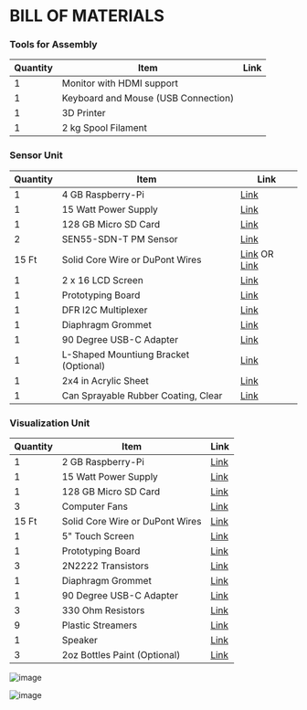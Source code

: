 # BILL OF MATERIALS
### Tools for Assembly
| Quantity | Item         | Link           |
|----------|--------------|----------------|
| 1        | Monitor with HDMI support |  |
| 1        | Keyboard and Mouse (USB Connection) |  |
| 1        | 3D Printer |  |
| 1        | 2 kg Spool Filament |  |

### Sensor Unit
| Quantity | Item         | Link           |
|----------|--------------|----------------|
| 1        | 4 GB Raspberry-Pi| [Link]([http://example.com](https://www.sparkfun.com/raspberry-pi-5-4gb.html)) |
| 1        | 15 Watt Power Supply | [Link]([http://anotherlink.com](https://www.sparkfun.com/raspberry-pi-27w-usb-c-pd-power-supply-white.html)) |
| 1        | 128 GB Micro SD Card  | [Link]([http://thirdlink.com](https://www.amazon.com/Amazon-Basics-microSDXC-Memory-Adapter/dp/B08TJRVWV1/ref=sr_1_1_ffob_sspa?dib=eyJ2IjoiMSJ9.o7Iop41sMIiNwZ_7G7qxQZ8LL_BpHeO-Q6gjIr0jHMixVgtmn-4HTPAFctqdC814FnXwjwjEB-RnnFVsZJkFkckGc298QqURz3GBu-LkFl5-3hNrOcJW11fkgB0jov6ZYVrZ1LwccaZt5xVYfVY3pSoJq8VuVSrqrUT7dQkdTo0U3Oj-5cGcTNlJqzQxCxu9SrZ5mO-QcDcFIONAlWQzeH73uHkBu00r3w8R8oBUi-k.DP4cBU1zfYv_qoYtvfuLumd4fCoS3mPc3pNvsp9FhCc&dib_tag=se&keywords=128+sd+card+micro&qid=1746118563&sr=8-1-spons&sp_csd=d2lkZ2V0TmFtZT1zcF9hdGY&psc=1)) |
| 2        | SEN55-SDN-T PM Sensor  | [Link]([http://thirdlink.com](https://www.digikey.com/en/products/detail/sensirion-ag/SEN55-SDN-T/16342756?s=N4IgTCBcDaIMoFEByBWFBaOARJ6AqIAugL5A)) |
| 15 Ft    | Solid Core Wire or DuPont Wires | [Link]((https://www.digikey.com/en/products/detail/adafruit-industries-llc/1311/6198255)) OR [Link](https://www.amazon.com/Elegoo-EL-CP-004-Multicolored-Breadboard-arduino/dp/B01EV70C78/ref=sr_1_1_sspa?crid=FYVGUL0SJ58M&dib=eyJ2IjoiMSJ9.7jge37O58WUj69JbD2G9VH_IFKWuhpLKVUdP0Rs8s7-z8YDGGukviQ9_u7V0O2h7qCLGS49Q183GyWE-akKCHyF_E1netAmjiZpuKduK_iRqpdzUdG8RPJeV6_33fBnWwyqWszWGi65ApClTfPmQUp49LVh4rXddGJMo72hBy6Y77z8Hh2k6e-w6MJzSyV_mbXo8Hs73MIkPFWiegENQnkVRS53SBa06L-aX3qmpyAQ.jxb-I3Cae3yNPXQLxS7bOocMsI5IQBxE90RJfGOd02w&dib_tag=se&keywords=jumper+wire+kit&qid=1746118755&sprefix=jumper+wire+k%2Caps%2C439&sr=8-1-spons&sp_csd=d2lkZ2V0TmFtZT1zcF9hdGY&psc=1) |
| 1        | 2 x 16 LCD Screen | [Link](http://anotherlink.com) |
| 1        | Prototyping Board | [Link](http://thirdlink.com) |
| 1        | DFR I2C Multiplexer | [Link](http://thirdlink.com) |
| 1        | Diaphragm Grommet | [Link](http://example.com) |
| 1        | 90 Degree USB-C Adapter | [Link](http://anotherlink.com) |
| 1        | L-Shaped Mountiung Bracket (Optional) | [Link](http://thirdlink.com) |
| 1        | 2x4 in Acrylic Sheet | [Link](http://thirdlink.com) |
| 1        | Can Sprayable Rubber Coating, Clear | [Link](http://example.com) |


### Visualization Unit
| Quantity | Item         | Link           |
|----------|--------------|----------------|
| 1        | 2 GB Raspberry-Pi | [Link]([http://example.com](https://www.sparkfun.com/raspberry-pi-5-2gb.html)) |
| 1        | 15 Watt Power Supply | [Link]([http://anotherlink.com](https://www.sparkfun.com/raspberry-pi-27w-usb-c-pd-power-supply-white.html)) |
| 1        | 128 GB Micro SD Card | [Link]([http://thirdlink.com](https://www.amazon.com/Amazon-Basics-microSDXC-Memory-Adapter/dp/B08TJRVWV1/ref=sr_1_1_ffob_sspa?dib=eyJ2IjoiMSJ9.o7Iop41sMIiNwZ_7G7qxQZ8LL_BpHeO-Q6gjIr0jHMixVgtmn-4HTPAFctqdC814FnXwjwjEB-RnnFVsZJkFkckGc298QqURz3GBu-LkFl5-3hNrOcJW11fkgB0jov6ZYVrZ1LwccaZt5xVYfVY3pSoJq8VuVSrqrUT7dQkdTo0U3Oj-5cGcTNlJqzQxCxu9SrZ5mO-QcDcFIONAlWQzeH73uHkBu00r3w8R8oBUi-k.DP4cBU1zfYv_qoYtvfuLumd4fCoS3mPc3pNvsp9FhCc&dib_tag=se&keywords=128+sd+card+micro&qid=1746118563&sr=8-1-spons&sp_csd=d2lkZ2V0TmFtZT1zcF9hdGY&psc=1)) |
| 3        | Computer Fans | [Link](http://thirdlink.com) |
| 15 Ft    | Solid Core Wire or DuPont Wires | [Link](http://example.com) |
| 1        | 5" Touch Screen | [Link](http://example.com) |
| 1        | Prototyping Board | [Link](http://anotherlink.com) |
| 3        | 2N2222 Transistors | [Link](http://thirdlink.com) |
| 1        | Diaphragm Grommet | [Link](http://thirdlink.com) |
| 1        | 90 Degree USB-C Adapter | [Link](http://example.com) |
| 3        | 330 Ohm Resistors | [Link](http://anotherlink.com) |
| 9        | Plastic Streamers | [Link](http://thirdlink.com) |
| 1        | Speaker | [Link](http://thirdlink.com) |
| 3        | 2oz Bottles Paint (Optional) | [Link](http://example.com) |



![image](https://github.com/user-attachments/assets/7f69d214-93b4-47ba-a7d3-2f6fb2768143)

![image](https://github.com/user-attachments/assets/b5c0ed61-06f2-4bfc-b59a-1505fd816878)
